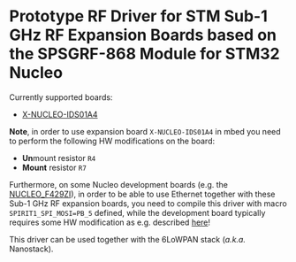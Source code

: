# Prototype RF Driver for STM Sub-1 GHz RF Expansion Boards based on the SPSGRF-868 Module for STM32 Nucleo #

Currently supported boards:
 * [X-NUCLEO-IDS01A4](http://www.st.com/content/st_com/en/products/ecosystems/stm32-open-development-environment/stm32-nucleo-expansion-boards/stm32-ode-connect-hw/x-nucleo-ids01a4.html)

**Note**, in order to use expansion board `X-NUCLEO-IDS01A4` in mbed you need to perform the following HW modifications on the board:
 * **Un**mount resistor `R4`
 * **Mount** resistor `R7`
 
Furthermore, on some Nucleo development boards (e.g. the [NUCLEO_F429ZI](https://developer.mbed.org/platforms/ST-Nucleo-F429ZI/)), in order to be able to use Ethernet together with these Sub-1 GHz RF expansion boards, you need to compile this driver with macro `SPIRIT1_SPI_MOSI=PB_5` defined, while the development board typically requires some HW modification as e.g. described [here](https://github.com/ARMmbed/sal-nanostack-driver-stm32-eth)! 

This driver can be used together with the 6LoWPAN stack (*a.k.a.* Nanostack).
